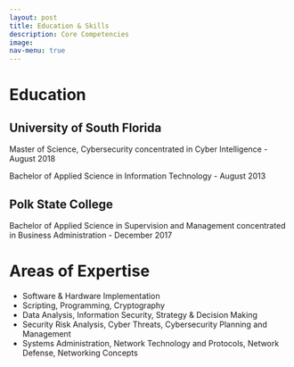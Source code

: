 ```yaml
---
layout: post
title: Education & Skills
description: Core Competencies
image: 
nav-menu: true
---
```


<h1>Education</h1>
  <div class="content">
    <h2> University of South Florida </h2>
        <p> Master of Science, Cybersecurity concentrated in Cyber Intelligence - August 2018 </p>
        <p> Bachelor of Applied Science in Information Technology - August 2013 </p>
    <h2> Polk State College </h2>
        <p> Bachelor of Applied Science in Supervision and Management concentrated in Business Administration - December 2017 </p>
      </div>
<h1>Areas of Expertise</h1>
<ul>
    <li>Software & Hardware Implementation </li>
    <li>Scripting, Programming, Cryptography </li>
    <li>Data Analysis, Information Security, Strategy & Decision Making</li>
    <li>Security Risk Analysis, Cyber Threats, Cybersecurity Planning and Management</li>
    <li>Systems Administration,  Network Technology and Protocols, Network Defense, Networking Concepts</li>
</ul>
